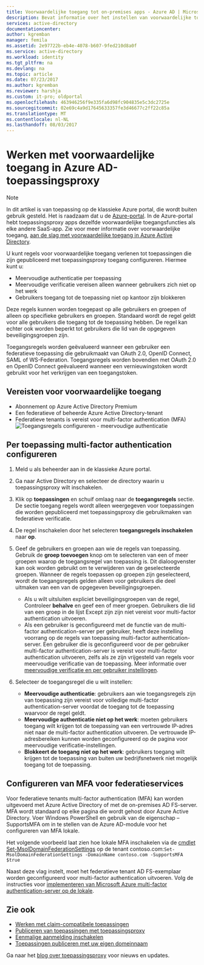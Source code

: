 ```yaml
---
title: Voorwaardelijke toegang tot on-premises apps - Azure AD | Microsoft Docs
description: Bevat informatie over het instellen van voorwaardelijke toegang voor toepassingen die u publiceert toegankelijk extern met Azure AD-toepassingsproxy.
services: active-directory
documentationcenter: 
author: kgremban
manager: femila
ms.assetid: 2e97722b-eb4e-4078-b607-9fed210d8a0f
ms.service: active-directory
ms.workload: identity
ms.tgt_pltfrm: na
ms.devlang: na
ms.topic: article
ms.date: 07/23/2017
ms.author: kgremban
ms.reviewer: harshja
ms.custom: it-pro; oldportal
ms.openlocfilehash: 463946256f9e335fa6d98fc904835e5c3dc2725e
ms.sourcegitcommit: 02e69c4a9d17645633357fe3d46677c2ff22c85a
ms.translationtype: MT
ms.contentlocale: nl-NL
ms.lasthandoff: 08/03/2017
---
```

# <a name="working-with-conditional-access-in-azure-ad-application-proxy"></a>Werken met voorwaardelijke toegang in Azure AD-toepassingsproxy

>[!NOTE]
>In dit artikel is van toepassing op de klassieke Azure portal, die wordt buiten gebruik gesteld. Het is raadzaam dat u de [Azure-portal](https://portal.azure.com). In de Azure-portal hebt toepassingsproxy apps dezelfde voorwaardelijke toegangsfuncties als elke andere SaaS-app. Zie voor meer informatie over voorwaardelijke toegang, [aan de slag met voorwaardelijke toegang in Azure Active Directory](active-directory-conditional-access-azure-portal-get-started.md).

U kunt regels voor voorwaardelijke toegang verlenen tot toepassingen die zijn gepubliceerd met toepassingsproxy toegang configureren. Hiermee kunt u:

* Meervoudige authenticatie per toepassing
* Meervoudige verificatie vereisen alleen wanneer gebruikers zich niet op het werk
* Gebruikers toegang tot de toepassing niet op kantoor zijn blokkeren

Deze regels kunnen worden toegepast op alle gebruikers en groepen of alleen op specifieke gebruikers en groepen. Standaard wordt de regel geldt voor alle gebruikers die toegang tot de toepassing hebben. De regel kan echter ook worden beperkt tot gebruikers die lid van de opgegeven beveiligingsgroepen zijn.  

Toegangsregels worden geëvalueerd wanneer een gebruiker een federatieve toepassing die gebruikmaakt van OAuth 2.0, OpenID Connect, SAML of WS-Federation. Toegangsregels worden bovendien met OAuth 2.0 en OpenID Connect geëvalueerd wanneer een vernieuwingstoken wordt gebruikt voor het verkrijgen van een toegangstoken.

## <a name="conditional-access-prerequisites"></a>Vereisten voor voorwaardelijke toegang
* Abonnement op Azure Active Directory Premium
* Een federatieve of beheerde Azure Active Directory-tenant
* Federatieve tenants is vereist voor multi-factor authentication (MFA)  
    ![Toegangsregels configureren - meervoudige authenticatie](./media/active-directory-application-proxy-conditional-access/application-proxy-conditional-access.png)

## <a name="configure-per-application-multi-factor-authentication"></a>Per toepassing multi-factor authentication configureren
1. Meld u als beheerder aan in de klassieke Azure portal.
2. Ga naar Active Directory en selecteer de directory waarin u toepassingsproxy wilt inschakelen.
3. Klik op **toepassingen** en schuif omlaag naar de **toegangsregels** sectie. De sectie toegang regels wordt alleen weergegeven voor toepassingen die worden gepubliceerd met toepassingsproxy die gebruikmaken van federatieve verificatie.
4. De regel inschakelen door het selecteren **toegangsregels inschakelen** naar **op**.
5. Geef de gebruikers en groepen aan wie de regels van toepassing. Gebruik de **groep toevoegen** knop om te selecteren van een of meer groepen waarop de toegangsregel van toepassing is. Dit dialoogvenster kan ook worden gebruikt om te verwijderen van de geselecteerde groepen.  Wanneer de regels toepassen op groepen zijn geselecteerd, wordt de toegangsregels gelden alleen voor gebruikers die deel uitmaken van een van de opgegeven beveiligingsgroepen.  

   * Als u wilt uitsluiten expliciet beveiligingsgroepen van de regel, Controleer **behalve** en geef een of meer groepen. Gebruikers die lid van een groep in de lijst Except zijn zijn niet vereist voor multi-factor authentication uitvoeren.  
   * Als een gebruiker is geconfigureerd met de functie van de multi-factor authentication-server per gebruiker, heeft deze instelling voorrang op de regels van toepassing multi-factor authentication-server. Een gebruiker die is geconfigureerd voor de per gebruiker multi-factor authentication-server is vereist voor multi-factor authentication uitvoeren, zelfs als ze zijn vrijgesteld van regels voor meervoudige verificatie van de toepassing. Meer informatie over [meervoudige verificatie en per gebruiker instellingen](../multi-factor-authentication/multi-factor-authentication.md).
6. Selecteer de toegangsregel die u wilt instellen:

   * **Meervoudige authenticatie**: gebruikers aan wie toegangsregels zijn van toepassing zijn vereist voor volledige multi-factor authentication-server voordat de toegang tot de toepassing waarvoor de regel geldt.
   * **Meervoudige authenticatie niet op het werk**: moeten gebruikers toegang wilt krijgen tot de toepassing van een vertrouwde IP-adres niet naar de multi-factor authentication uitvoeren. De vertrouwde IP-adresbereiken kunnen worden geconfigureerd op de pagina voor meervoudige verificatie-instellingen.
   * **Blokkeert de toegang niet op het werk**: gebruikers toegang wilt krijgen tot de toepassing van buiten uw bedrijfsnetwerk niet mogelijk toegang tot de toepassing.

## <a name="configuring-mfa-for-federation-services"></a>Configureren van MFA voor federatieservices
Voor federatieve tenants multi-factor authentication (MFA) kan worden uitgevoerd met Azure Active Directory of met de on-premises AD FS-server. MFA wordt standaard op elke pagina die wordt gehost door Azure Active Directory. Voer Windows PowerShell en gebruik van de eigenschap – SupportsMFA om in te stellen van de Azure AD-module voor het configureren van MFA lokale.

Het volgende voorbeeld laat zien hoe lokale MFA inschakelen via de [cmdlet Set-MsolDomainFederationSettings](https://msdn.microsoft.com/library/azure/dn194088.aspx) op de tenant contoso.com:`Set-MsolDomainFederationSettings -DomainName contoso.com -SupportsMFA $true `

Naast deze vlag instelt, moet het federatieve tenant AD FS-exemplaar worden geconfigureerd voor multi-factor authentication uitvoeren. Volg de instructies voor [implementeren van Microsoft Azure multi-factor authentication-server op de lokale](../multi-factor-authentication/multi-factor-authentication-get-started-server.md).

## <a name="see-also"></a>Zie ook
* [Werken met claim-compatibele toepassingen](active-directory-application-proxy-claims-aware-apps.md)
* [Publiceren van toepassingen met toepassingsproxy](active-directory-application-proxy-publish.md)
* [Eenmalige aanmelding inschakelen](active-directory-application-proxy-sso-using-kcd.md)
* [Toepassingen publiceren met uw eigen domeinnaam](active-directory-application-proxy-custom-domains.md)

Ga naar het [blog over toepassingsproxy](http://blogs.technet.com/b/applicationproxyblog/) voor nieuws en updates.
